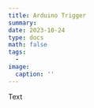 ```yaml
---
title: Arduino Trigger
summary: 
date: 2023-10-24
type: docs
math: false
tags:
  - 
image:
  caption: ''
---
```


Text